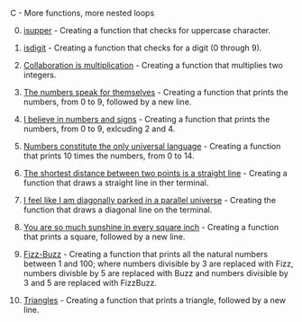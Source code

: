 C - More functions, more nested loops

0. [isupper](https://github.com/hewsontrinh526/holbertonschool-low_level_programming/blob/master/more_functions_nested_loops/0-isupper.c) - Creating a function that checks for uppercase character.

1. [isdigit](https://github.com/hewsontrinh526/holbertonschool-low_level_programming/blob/master/more_functions_nested_loops/1-isdigit.c) - Creating a function that checks for a digit (0 through 9).

2. [Collaboration is multiplication](https://github.com/hewsontrinh526/holbertonschool-low_level_programming/blob/master/more_functions_nested_loops/2-mul.c) - Creating a function that multiplies two integers.

3. [The numbers speak for themselves](https://github.com/hewsontrinh526/holbertonschool-low_level_programming/blob/master/more_functions_nested_loops/3-print_numbers.c) - Creating a function that prints the numbers, from 0 to 9, followed by a new line.

4. [I believe in numbers and signs](https://github.com/hewsontrinh526/holbertonschool-low_level_programming/blob/master/more_functions_nested_loops/4-print_most_numbers.c) - Creating a function that prints the numbers, from 0 to 9, exlcuding 2 and 4.

5. [Numbers constitute the only universal language](https://github.com/hewsontrinh526/holbertonschool-low_level_programming/blob/master/more_functions_nested_loops/5-more_numbers.c) - Creating a function that prints 10 times the numbers, from 0 to 14.

6. [The shortest distance between two points is a straight line](https://github.com/hewsontrinh526/holbertonschool-low_level_programming/blob/master/more_functions_nested_loops/6-print_line.c) - Creating a function that draws a straight line in ther terminal.

7. [I feel like I am diagonally parked in a parallel universe](https://github.com/hewsontrinh526/holbertonschool-low_level_programming/blob/master/more_functions_nested_loops/7-print_diagonal.c) - Creating the function that draws a diagonal line on the terminal.

8. [You are so much sunshine in every square inch](https://github.com/hewsontrinh526/holbertonschool-low_level_programming/blob/master/more_functions_nested_loops/8-print_square.c) - Creating a function that prints a square, followed by a new line.

9. [Fizz-Buzz](https://github.com/hewsontrinh526/holbertonschool-low_level_programming/blob/master/more_functions_nested_loops/9-fizz_buzz.c) - Creating a function that prints all the natural numbers between 1 and 100; where numbers divisible by 3 are replaced with Fizz, numbers divisble by 5 are replaced with Buzz and numbers divisible by 3 and 5 are replaced with FizzBuzz.

10. [Triangles](https://github.com/hewsontrinh526/holbertonschool-low_level_programming/blob/master/more_functions_nested_loops/10-print_triangle.c) - Creating a function that prints a triangle, followed by a new line.
